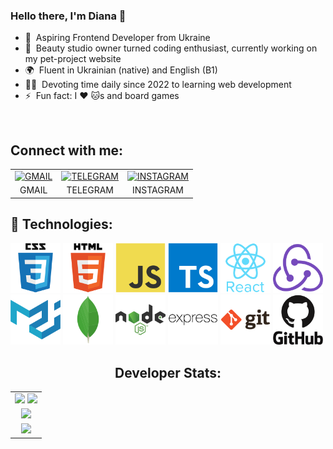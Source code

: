### Hello there, I'm Diana 👋

- 🔭 &nbsp;Aspiring Frontend Developer from Ukraine
- 💄 &nbsp;Beauty studio owner turned coding enthusiast, currently working on my pet-project website
- 🌍 &nbsp;Fluent in Ukrainian (native) and English (B1)
- 👨‍💻 &nbsp;Devoting time daily since 2022 to learning web development
- ⚡ &nbsp;Fun fact: I :heart: :cat:s and board games
<br>
<h2>Connect with me:</h2>
<table>
  <tr align="center">
    <td>
      <a href="mailto:di.ilina.work@gmail.com" target="blank">
        <img src="https://cdn-icons-png.flaticon.com/128/5968/5968534.png" height=75 alt="GMAIL"></img>
      </a>
    </td>
    <td>
      <a href="https://t.me/Diana_Ilinaa" target="blank">
        <img src="https://cdn-icons-png.flaticon.com/128/3536/3536661.png" height=60 alt="TELEGRAM"></img>
      </a>
    </td>
    <td>
      <a href="https://www.instagram.com/_lady_di_11" target="blank">
        <img src="https://cdn-icons-png.flaticon.com/128/2111/2111463.png" height=60 alt="INSTAGRAM"></img>
      </a>
    </td>
  </tr>
  <tr align="center">
    <td>GMAIL</td>
    <td>TELEGRAM</td>
    <td>INSTAGRAM</td>
  </tr>
</table>

<h2>🚀 Technologies:</h2>
<p>
<img src="https://raw.githubusercontent.com/devicons/devicon/master/icons/css3/css3-original-wordmark.svg" alt="css3" width="80" height="80" />
<img src="https://raw.githubusercontent.com/devicons/devicon/master/icons/html5/html5-original-wordmark.svg" alt="html5" width="80" height="80" />
<img src="https://raw.githubusercontent.com/devicons/devicon/master/icons/javascript/javascript-original.svg" alt="javascript" width="80" height="80" />
<img src="https://raw.githubusercontent.com/devicons/devicon/master/icons/typescript/typescript-original.svg" alt="typescript" width="80" height="80" />
<img src="https://raw.githubusercontent.com/devicons/devicon/master/icons/react/react-original-wordmark.svg" alt="react" width="80" height="80" />
<img src="https://raw.githubusercontent.com/devicons/devicon/master/icons/redux/redux-original.svg" alt="redux" width="80" height="80" />
<br>
<img src="https://raw.githubusercontent.com/devicons/devicon/master/icons/materialui/materialui-original.svg" alt="materialui" width="80" height="80" />
<img src="https://raw.githubusercontent.com/devicons/devicon/master/icons/mongodb/mongodb-original.svg" alt="mongodb" width="80" height="80" />
<img src="https://raw.githubusercontent.com/devicons/devicon/master/icons/nodejs/nodejs-original-wordmark.svg" alt="nodejs" width="80" height="80" />
<img src="https://raw.githubusercontent.com/devicons/devicon/master/icons/express/express-original-wordmark.svg" alt="express" width="80" height="80" />
<img src="https://raw.githubusercontent.com/devicons/devicon/master/icons/git/git-original-wordmark.svg" alt="git" width="80" height="80" />
<img src="https://raw.githubusercontent.com/devicons/devicon/master/icons/github/github-original-wordmark.svg" alt="github" width="80" height="80" />
</p>

<h2 align="center">Developer Stats:</h2>

<table align="center">
    <tr align="center">
        <td>
            <a href=""><img src="http://github-profile-summary-cards.vercel.app/api/cards/repos-per-language?username=DinaDi021&theme=github_dark" height=210/></a>
            <a href=""><img src="http://github-profile-summary-cards.vercel.app/api/cards/stats?username=DinaDi021&theme=github_dark" height=210/></a>
        </td>
    </tr>
    <tr align="center">
        <td>
            <a href=""><img src="http://github-profile-summary-cards.vercel.app/api/cards/profile-details?username=DinaDi021&theme=github_dark" height=205/></a>
        </td>
    </tr>
    <tr align="center">
        <td>
            <a href=""><img src="https://github-profile-trophy.vercel.app/?username=DinaDi021&theme=darkhub&row=1&column=6&margin-h=15&no-bg=trues&no-frame=true" height=120/></a>
        </td>
    </tr>
</table>